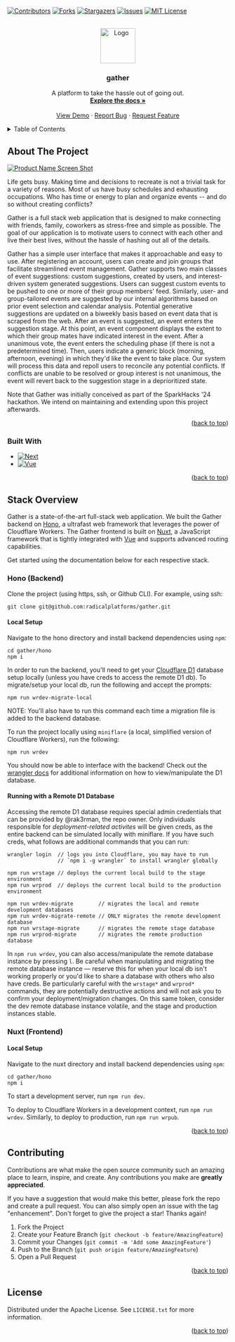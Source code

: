 <!-- Improved compatibility of back to top link: See: https://github.com/othneildrew/Best-README-Template/pull/73 -->

<a name="readme-top"></a>

[![Contributors][contributors-shield]][contributors-url]
[![Forks][forks-shield]][forks-url]
[![Stargazers][stars-shield]][stars-url]
[![Issues][issues-shield]][issues-url]
[![MIT License][license-shield]][license-url]

<!-- PROJECT LOGO -->
<br />
<div align="center">
  <a href="https://github.com/radicalplatforms/gather">
    <img src="https://imagedelivery.net/5zM6Rdl2uV8Hmr9WxRh20g/5dc89a4c-a9ee-43fc-cdc8-063614946600/md" alt="Logo" width="40%" height="80">
  </a>

<h3 align="center">gather</h3>

  <p align="center">
    A platform to take the hassle out of going out.
    <br />
    <a href="https://github.com/radicalplatforms/gather"><strong>Explore the docs »</strong></a>
    <br />
    <br />
    <a href="https://github.com/radicalplatforms/gather">View Demo</a>
    ·
    <a href="https://github.com/radicalplatforms/gather/issues">Report Bug</a>
    ·
    <a href="https://github.com/radicalplatforms/gather/issues">Request Feature</a>
  </p>
</div>

<!-- TABLE OF CONTENTS -->
<details>
  <summary>Table of Contents</summary>
  <ol>
    <li>
      <a href="#about-the-project">About The Project</a>
      <ul>
        <li><a href="#built-with">Built With</a></li>
      </ul>
    </li>
    <li>
      <a href="#stack-overview">Stack Overview</a>
      <ul>
        <li><a href="#hono-backend">Hono</a></li>
        <li><a href="#nuxt-frontend">Nuxt</a></li>
      </ul>
    </li>
    <!-- <li><a href="#contributing">Contributing</a></li> -->
    <li><a href="#license">License</a></li>
    <!-- <li><a href="#contact">Contact</a></li> -->
    <!-- <li><a href="#acknowledgments">Acknowledgments</a></li> -->
  </ol>
</details>

<!-- ABOUT THE PROJECT -->

## About The Project

[![Product Name Screen Shot][product-screenshot]](https://example.com)

Life gets busy. Making time and decisions to recreate is not a trivial task for a variety of reasons. Most of us have busy schedules and exhausting occupations. Who has time or energy to plan and organize events -- and do so without creating conflicts?

Gather is a full stack web application that is designed to make connecting with friends, family, coworkers as stress-free and simple as possible. The goal of our application is to motivate users to connect with each other and live their best lives, without the hassle of hashing out all of the details.

Gather has a simple user interface that makes it approachable and easy to use. After registering an account, users can create and join groups that facilitate streamlined event management. Gather supports two main classes of event suggestions: custom suggestions, created by users, and interest-driven system generated suggestions. Users can suggest custom events to be pushed to one or more of their group members' feed. Similarly, user- and group-tailored events are suggested by our internal algorithms based on prior event selection and calendar analysis. Potential generative suggestions are updated on a biweekly basis based on event data that is scraped from the web. After an event is suggested, an event enters the suggestion stage. At this point, an event component displays the extent to which their group mates have indicated interest in the event. After a unanimous vote, the event enters the scheduling phase (if there is not a predetermined time). Then, users indicate a generic block (morning, afternoon, evening) in which they'd like the event to take place. Our system will process this data and repoll users to reconcile any potential conflicts. If conflicts are unable to be resolved or group interest is not unanimous, the event will revert back to the suggestion stage in a deprioritized state.

Note that Gather was initially conceived as part of the SparkHacks '24 hackathon. We intend on maintaining and extending upon this project afterwards.

<p align="right">(<a href="#readme-top">back to top</a>)</p>

### Built With

- [![Next][Next.js]][Next-url]
- [![Vue][Vue.js]][Vue-url]

<p align="right">(<a href="#readme-top">back to top</a>)</p>

<!-- STACK OVERVIEW -->

## Stack Overview

Gather is a state-of-the-art full-stack web application.
We built the Gather backend on [Hono](https://hono.dev), a ultrafast web framework that leverages the power of Cloudflare Workers.
The Gather frontend is built on [Nuxt](https://nuxt.com/), a JavaScript framework that is tightly integrated with [Vue](https://vuejs.org/) and supports advanced routing capabilities.

Get started using the documentation below for each respective stack.

### Hono (Backend)

Clone the project (using https, ssh, or Github CLI). For example, using ssh:

```
git clone git@github.com:radicalplatforms/gather.git
```

#### Local Setup

Navigate to the hono directory and install backend dependencies using `npm`:

```
cd gather/hono
npm i
```

In order to run the backend, you'll need to get your [Cloudflare D1](https://developers.cloudflare.com/d1/) database setup locally (unless you have creds to access the remote D1 db).
To migrate/setup your local db, run the following and accept the prompts:

```
npm run wrdev-migrate-local
```

NOTE: You'll also have to run this command each time a migration file is added to the backend database.

To run the project locally using `miniflare` (a local, simplified version of Cloudflare Workers), run the following:

```
npm run wrdev
```

You should now be able to interface with the backend!
Check out the [wrangler docs](https://developers.cloudflare.com/workers/wrangler/commands/#d1) for additional information on how to view/manipulate the D1 database.

#### Running with a Remote D1 Database

Accessing the remote D1 database requires special admin credentials that can be provided by @rak3rman, the repo owner.
Only individuals responsible for _deployment-related activites_ will be given creds, as the entire backend can be simulated locally with miniflare.
If you have such creds, what follows are additional commands that you can run:

```
wrangler login  // logs you into Cloudflare, you may have to run
                // `npm i -g wrangler` to install wrangler globally

npm run wrstage // deploys the current local build to the stage environment
npm run wrprod  // deploys the current local build to the production environment

npm run wrdev-migrate        // migrates the local and remote development databases
npm run wrdev-migrate-remote // ONLY migrates the remote development database
npm run wrstage-migrate      // migrates the remote stage database
npm run wrprod-migrate       // migrates the remote production database
```

In `npm run wrdev`, you can also access/manipulate the remote database instance by pressing `l`.
Be careful when manipulating and migrating the remote database instance — reserve this for when your local db isn't working properly or you'd like to share a database with others who also have creds.
Be particularly careful with the `wrstage*` and `wrprod*` commands, they are potentially destructive actions and will not ask you to confirm your deployment/migration changes.
On this same token, consider the dev remote database instance volatile, and the stage and production instances stable.

### Nuxt (Frontend)

#### Local Setup

Navigate to the nuxt directory and install backend dependencies using `npm`:

```
cd gather/hono
npm i
```

To start a development server, run `npm run dev`.

To deploy to Cloudflare Workers in a development context, run `npm run wrdev`. Similarly, to deploy to production, run `npm run wrpub`.

<p align="right">(<a href="#readme-top">back to top</a>)</p>

<!-- CONTRIBUTING -->

## Contributing

Contributions are what make the open source community such an amazing place to learn, inspire, and create. Any contributions you make are **greatly appreciated**.

If you have a suggestion that would make this better, please fork the repo and create a pull request. You can also simply open an issue with the tag "enhancement".
Don't forget to give the project a star! Thanks again!

1. Fork the Project
2. Create your Feature Branch (`git checkout -b feature/AmazingFeature`)
3. Commit your Changes (`git commit -m 'Add some AmazingFeature'`)
4. Push to the Branch (`git push origin feature/AmazingFeature`)
5. Open a Pull Request

<p align="right">(<a href="#readme-top">back to top</a>)</p>

<!-- LICENSE -->

## License

Distributed under the Apache License. See `LICENSE.txt` for more information.

<p align="right">(<a href="#readme-top">back to top</a>)</p>

<!-- CONTACT -->

<!-- ## Contact

Your Name - [@twitter_handle](https://twitter.com/twitter_handle) - email@email_client.com

Project Link: [https://github.com/radicalplatforms/gather](https://github.com/radicalplatforms/gather)

<p align="right">(<a href="#readme-top">back to top</a>)</p>

<!-- ACKNOWLEDGMENTS

## Acknowledgments

- []()
- []()
- []() -->

<!-- <p align="right">(<a href="#readme-top">back to top</a>)</p> -->

<!-- MARKDOWN LINKS & IMAGES -->
<!-- https://www.markdownguide.org/basic-syntax/#reference-style-links -->

[contributors-shield]: https://img.shields.io/github/contributors/radicalplatforms/gather.svg?style=for-the-badge
[contributors-url]: https://github.com/radicalplatforms/gather/graphs/contributors
[forks-shield]: https://img.shields.io/github/forks/radicalplatforms/gather.svg?style=for-the-badge
[forks-url]: https://github.com/radicalplatforms/gather/network/members
[stars-shield]: https://img.shields.io/github/stars/radicalplatforms/gather.svg?style=for-the-badge
[stars-url]: https://github.com/radicalplatforms/gather/stargazers
[issues-shield]: https://img.shields.io/github/issues/radicalplatforms/gather.svg?style=for-the-badge
[issues-url]: https://github.com/radicalplatforms/gather/issues
[license-shield]: https://img.shields.io/github/license/radicalplatforms/gather.svg?style=for-the-badge
[license-url]: https://github.com/radicalplatforms/gather/blob/master/LICENSE.txt
[linkedin-shield]: https://img.shields.io/badge/-LinkedIn-black.svg?style=for-the-badge&logo=linkedin&colorB=555
[linkedin-url]: https://linkedin.com/in/linkedin_username
[product-screenshot]: images/screenshot.png
[Next.js]: https://img.shields.io/badge/next.js-000000?style=for-the-badge&logo=nextdotjs&logoColor=white
[Next-url]: https://nextjs.org/
[React.js]: https://img.shields.io/badge/React-20232A?style=for-the-badge&logo=react&logoColor=61DAFB
[React-url]: https://reactjs.org/
[Vue.js]: https://img.shields.io/badge/Vue.js-35495E?style=for-the-badge&logo=vuedotjs&logoColor=4FC08D
[Vue-url]: https://vuejs.org/
[Angular.io]: https://img.shields.io/badge/Angular-DD0031?style=for-the-badge&logo=angular&logoColor=white
[Angular-url]: https://angular.io/
[Svelte.dev]: https://img.shields.io/badge/Svelte-4A4A55?style=for-the-badge&logo=svelte&logoColor=FF3E00
[Svelte-url]: https://svelte.dev/
[Laravel.com]: https://img.shields.io/badge/Laravel-FF2D20?style=for-the-badge&logo=laravel&logoColor=white
[Laravel-url]: https://laravel.com
[Bootstrap.com]: https://img.shields.io/badge/Bootstrap-563D7C?style=for-the-badge&logo=bootstrap&logoColor=white
[Bootstrap-url]: https://getbootstrap.com
[JQuery.com]: https://img.shields.io/badge/jQuery-0769AD?style=for-the-badge&logo=jquery&logoColor=white
[JQuery-url]: https://jquery.com
